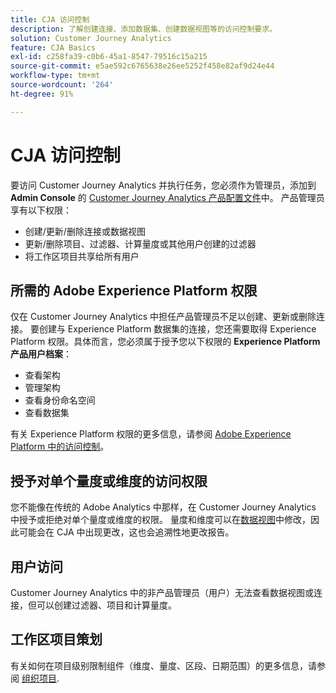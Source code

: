 ```yaml
---
title: CJA 访问控制
description: 了解创建连接、添加数据集、创建数据视图等的访问控制要求。
solution: Customer Journey Analytics
feature: CJA Basics
exl-id: c258fa39-c0b6-45a1-8547-79516c15a215
source-git-commit: e5ae592c6765638e26ee5252f458e82af9d24e44
workflow-type: tm+mt
source-wordcount: '264'
ht-degree: 91%

---
```


# CJA 访问控制

要访问 Customer Journey Analytics 并执行任务，您必须作为管理员，添加到 **Admin Console** 的 [Customer Journey Analytics 产品配置文件](https://adminconsole.adobe.com/enterprise/)中。 产品管理员享有以下权限：

* 创建/更新/删除连接或数据视图
* 更新/删除项目、过滤器、计算量度或其他用户创建的过滤器
* 将工作区项目共享给所有用户

## 所需的 Adobe Experience Platform 权限

仅在 Customer Journey Analytics 中担任产品管理员不足以创建、更新或删除连接。 要创建与 Experience Platform 数据集的连接，您还需要取得 Experience Platform 权限。具体而言，您必须属于授予您以下权限的 **Experience Platform 产品用户档案**：

* 查看架构
* 管理架构
* 查看身份命名空间
* 查看数据集

有关 Experience Platform 权限的更多信息，请参阅 [Adobe Experience Platform 中的访问控制](https://experienceleague.adobe.com/docs/experience-platform/access-control/home.html)。

## 授予对单个量度或维度的访问权限

您不能像在传统的 Adobe Analytics 中那样，在 Customer Journey Analytics 中授予或拒绝对单个量度或维度的权限。 量度和维度可以在[数据视图](/help/data-views/data-views.md)中修改，因此可能会在 CJA 中出现更改，这也会追溯性地更改报告。

## 用户访问

Customer Journey Analytics 中的非产品管理员（用户）无法查看数据视图或连接，但可以创建过滤器、项目和计算量度。

## 工作区项目策划

有关如何在项目级别限制组件（维度、量度、区段、日期范围）的更多信息，请参阅 [组织项目](/help/analysis-workspace/curate-share/curate.md).



